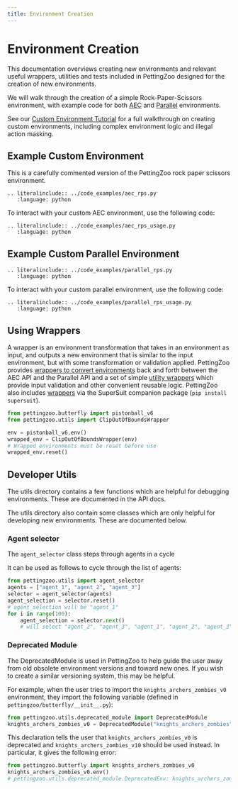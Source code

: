 ```yaml
---
title: Environment Creation
---
```

# Environment Creation

This documentation overviews creating new environments and relevant useful wrappers, utilities and tests included in PettingZoo designed for the creation of new environments.


We will walk through the creation of a simple Rock-Paper-Scissors environment, with example code for both [AEC](/api/aec/) and [Parallel](/api/aec/) environments. 

See our [Custom Environment Tutorial](/tutorials/custom_environment/index) for a full walkthrough on creating custom environments, including complex environment logic and illegal action masking. 

## Example Custom Environment

This is a carefully commented version of the PettingZoo rock paper scissors environment.

```{eval-rst}
.. literalinclude:: ../code_examples/aec_rps.py
   :language: python
```

To interact with your custom AEC environment, use the following code:

```{eval-rst}
.. literalinclude:: ../code_examples/aec_rps_usage.py
   :language: python
```

## Example Custom Parallel Environment

```{eval-rst}
.. literalinclude:: ../code_examples/parallel_rps.py
   :language: python
```

To interact with your custom parallel environment, use the following code:

```{eval-rst}
.. literalinclude:: ../code_examples/parallel_rps_usage.py
   :language: python
```

## Using Wrappers

A wrapper is an environment transformation that takes in an environment as input, and outputs a new environment that is similar to the input environment, but with some transformation or validation applied. PettingZoo provides [wrappers to convert environments](/api/pz_wrappers) back and forth between the AEC API and the Parallel API and a set of simple [utility wrappers](/api/pz_wrappers) which provide input validation and other convenient reusable logic. PettingZoo also includes [wrappers](/api/supersuit_wrappers) via the SuperSuit companion package (`pip install supersuit`).

```python
from pettingzoo.butterfly import pistonball_v6
from pettingzoo.utils import ClipOutOfBoundsWrapper

env = pistonball_v6.env()
wrapped_env = ClipOutOfBoundsWrapper(env)
# Wrapped environments must be reset before use
wrapped_env.reset()
```

## Developer Utils

The utils directory contains a few functions which are helpful for debugging environments. These are documented in the API docs.

The utils directory also contain some classes which are only helpful for developing new environments. These are documented below.

### Agent selector

The `agent_selector` class steps through agents in a cycle

It can be used as follows to cycle through the list of agents:

```python
from pettingzoo.utils import agent_selector
agents = ["agent_1", "agent_2", "agent_3"]
selector = agent_selector(agents)
agent_selection = selector.reset()
# agent_selection will be "agent_1"
for i in range(100):
    agent_selection = selector.next()
    # will select "agent_2", "agent_3", "agent_1", "agent_2", "agent_3", ..."
```

### Deprecated Module

The DeprecatedModule is used in PettingZoo to help guide the user away from old obsolete environment versions and toward new ones. If you wish to create a similar versioning system, this may be helpful.

For example, when the user tries to import the `knights_archers_zombies_v0` environment, they import the following variable (defined in `pettingzoo/butterfly/__init__.py`):
``` python
from pettingzoo.utils.deprecated_module import DeprecatedModule
knights_archers_zombies_v0 = DeprecatedModule("knights_archers_zombies", "v0", "v10")
```
This declaration tells the user that `knights_archers_zombies_v0` is deprecated and `knights_archers_zombies_v10` should be used instead. In particular, it gives the following error:
``` python
from pettingzoo.butterfly import knights_archers_zombies_v0
knights_archers_zombies_v0.env()
# pettingzoo.utils.deprecated_module.DeprecatedEnv: knights_archers_zombies_v0 is now deprecated, use knights_archers_zombies_v10 instead
```
